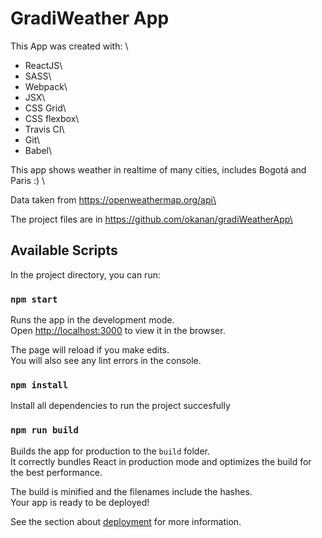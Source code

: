 # GradiWeather App

This App was created with: \
* ReactJS\
* SASS\
* Webpack\
* JSX\
* CSS Grid\
* CSS flexbox\
* Travis CI\
* Git\
* Babel\

This app shows weather in realtime of many cities, includes Bogotá and Paris :) \

Data taken from https://openweathermap.org/api\

The project files are in https://github.com/okanan/gradiWeatherApp\


## Available Scripts

In the project directory, you can run:

### `npm start`

Runs the app in the development mode.\
Open [http://localhost:3000](http://localhost:3000) to view it in the browser.

The page will reload if you make edits.\
You will also see any lint errors in the console.

### `npm install`

Install all dependencies to run the project succesfully

### `npm run build`

Builds the app for production to the `build` folder.\
It correctly bundles React in production mode and optimizes the build for the best performance.

The build is minified and the filenames include the hashes.\
Your app is ready to be deployed!

See the section about [deployment](https://facebook.github.io/create-react-app/docs/deployment) for more information.


